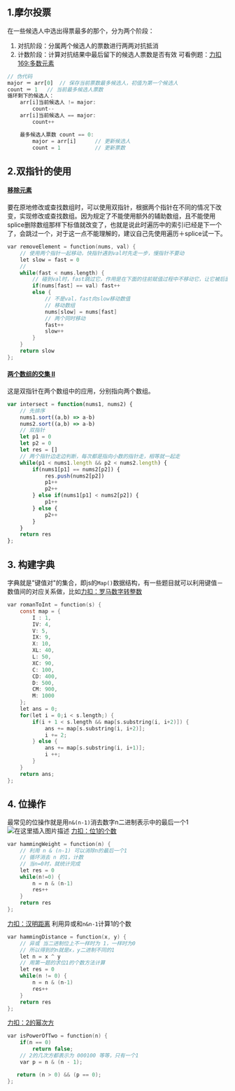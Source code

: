 ## 1.摩尔投票
在一些候选人中选出得票最多的那个，分为两个阶段：

 1. 对抗阶段：分属两个候选人的票数进行两两对抗抵消
 2. 计数阶段：计算对抗结果中最后留下的候选人票数是否有效
可看例题：[力扣169:多数元素](https://leetcode-cn.com/problems/majority-element/solution/tu-jie-mo-er-tou-piao-fa-python-go-by-jalan/)

```javascript
// 伪代码
major ＝ arr[0]  // 保存当前票数最多候选人，初值为第一个候选人
count ＝ 1   // 当前最多候选人票数
循环剩下的候选人：
	arr[i]当前候选人 != major:  
		count--
	arr[i]当前候选人 == major:
	    count++

	最多候选人票数 count == 0:
		major = arr[i]		// 更新候选人
		count = 1			// 更新票数
```
## 2.双指针的使用
#### [移除元素](https://leetcode-cn.com/problems/remove-element/)
要在原地修改或查找数组时，可以使用双指针，根据两个指针在不同的情况下改变，实现修改或查找数组。因为规定了不能使用额外的辅助数组，且不能使用splice删除数组那样下标值就改变了，也就是说此时遍历中的索引i已经是下一个了，会跳过一个，对于这一点不能理解的，建议自己先使用遍历＋splice试一下。

```c
var removeElement = function(nums, val) {
    // 使用两个指针一起移动，快指针遇到val时先走一步，慢指针不要动
    let slow = fast = 0
    // 
    while(fast < nums.length) {
        // 碰到val时，fast跳过它，作用是在下面的往前赋值过程中不移动它，让它被后面的值覆盖掉
        if(nums[fast] == val) fast++
        else {
            // 不是val，fast向slow移动数值
            // 移动数组
            nums[slow] = nums[fast]
            // 两个同时移动
            fast++
            slow++
        }
    }
    return slow
};
```

#### [两个数组的交集 II](https://leetcode-cn.com/problems/intersection-of-two-arrays-ii/)
这是双指针在两个数组中的应用，分别指向两个数组。
```javascript
var intersect = function(nums1, nums2) {
    // 先排序
    nums1.sort((a,b) => a-b)
    nums2.sort((a,b) => a-b)
    // 双指针
    let p1 = 0
    let p2 = 0
    let res = []
    // 两个指针边走边判断，每次都是指向小数的指针走，相等就一起走
    while(p1 < nums1.length && p2 < nums2.length) {
        if(nums1[p1] == nums2[p2]) {
            res.push(nums2[p2])
            p1++
            p2++
        } else if(nums1[p1] < nums2[p2]) {
            p1++
        } else {
            p2++
        }
    }
    return res
};
```
## 3. 构建字典
字典就是"键值对"的集合，即js的`Map()`数据结构，有一些题目就可以利用键值－数值间的对应关系做，比如[力扣：罗马数字转整数](https://leetcode-cn.com/problems/roman-to-integer/)

```c
var romanToInt = function(s) {
    const map = {
        I : 1,
        IV: 4,
        V: 5,
        IX: 9,
        X: 10,
        XL: 40,
        L: 50,
        XC: 90,
        C: 100,
        CD: 400,
        D: 500,
        CM: 900,
        M: 1000
    };
    let ans = 0;
    for(let i = 0;i < s.length;) {
        if(i + 1 < s.length && map[s.substring(i, i+2)]) {
            ans += map[s.substring(i, i+2)];
            i += 2;
        } else {
            ans += map[s.substring(i, i+1)];
            i ++;
        }
    }
    return ans;
};
```
## 4. 位操作
最常见的位操作就是用`n&(n-1)`消去数字n二进制表示中的最后一个1
![在这里插入图片描述](https://img-blog.csdnimg.cn/20200601115416959.png?x-oss-process=image/watermark,type_ZmFuZ3poZW5naGVpdGk,shadow_10,text_aHR0cHM6Ly9ibG9nLmNzZG4ubmV0L3dlaXhpbl80MjU5Nzg4MA==,size_16,color_FFFFFF,t_70)
[力扣：位1的个数](https://leetcode-cn.com/problems/number-of-1-bits/)

```c
var hammingWeight = function(n) {
    // 利用 n & (n-1) 可以消除n的最后一个1
    // 循环消去 n 的1，计数
    // 当n=0时，就统计完成
    let res = 0
    while(n!=0) {
        n = n & (n-1)
        res++
    }
    return res
};
```
[力扣：汉明距离](https://leetcode-cn.com/problems/hamming-distance/)
利用异或和`n&n-1`计算1的个数
```c
var hammingDistance = function(x, y) {
    // 异或 当二进制位上不一样时为 1，一样时为0
    // 所以得到的n就是x，y二进制不同的1
    let n = x ^ y
    // 用第一题的求位1的个数方法计算
    let res = 0
    while(n != 0) {
        n = n & (n-1)
        res++
    }
    return res
};
```

[力扣：2的幂次方](https://leetcode-cn.com/problems/power-of-two/)

```c
var isPowerOfTwo = function(n) {
    if(n == 0) 
        return false;
    // 2的几次方都表示为 000100 等等，只有一个1
    var p = n & (n - 1);

   return (n > 0) && (p == 0);   
};
```


